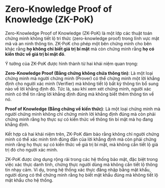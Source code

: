 # Zero-Knowledge Proof of Knowledge (ZK-PoK)

Zero-Knowledge Proof of Knowledge (ZK-PoK) là một lớp các thuật toán chứng minh không tiết lộ tri thức (zero-knowledge proof) trong lĩnh vực mật mã và an ninh thông tin. 
ZK-PoK cho phép một bên chứng minh cho bên khác rằng **họ không chỉ biết giá trị bí mật** mà còn chứng minh rằng **họ có kiến thức về giá trị bí mật đó**.

Ý tưởng của ZK-PoK được hình thành từ hai khái niệm quan trọng:

**Zero-Knowledge Proof (Bằng chứng không chứa thông tin)**: Là một loại chứng minh mà người chứng minh (Prover) có thể chứng minh một lời khẳng định cho người xác minh (Verifier) mà không tiết lộ bất kỳ thông tin bổ sung nào về lời khẳng định đó. Tức là, sau khi xem xét chứng minh, người xác minh có thể tin rằng lời khẳng định đúng mà không biết thêm thông tin về nó.

**Proof of Knowledge (Bằng chứng về kiến thức)**: Là một loại chứng minh mà người chứng minh không chỉ chứng minh lời khẳng định đúng mà còn phải chứng minh rằng họ thực sự có kiến thức về thông tin bí mật mà họ đang khẳng định.

Kết hợp cả hai khái niệm trên, ZK-PoK đảm bảo rằng không chỉ người chứng minh có thể xác minh tính đúng đắn của lời khẳng định mà còn phải chứng minh rằng họ thực sự có kiến thức về giá trị bí mật, mà không cần tiết lộ giá trị đó cho người xác minh.

ZK-PoK được ứng dụng rộng rãi trong các hệ thống bảo mật, đặc biệt trong việc xác thực danh tính, chứng thực người dùng mà không cần tiết lộ thông tin nhạy cảm. Ví dụ, trong hệ thống xác thực đăng nhập bằng mật khẩu, người dùng có thể chứng minh rằng họ biết mật khẩu đúng mà không tiết lộ mật khẩu cho hệ thống.
